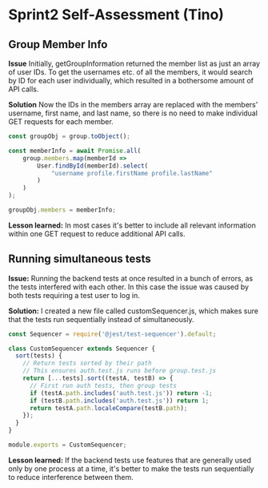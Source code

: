 # Sprint2 Self-Assessment (Tino)

## Group Member Info

**Issue** Initially, getGroupInformation returned the member list as just an array of user IDs. To get the usernames etc. of all the members, it would search by ID for each user individually, which resulted in a bothersome amount of API calls.

**Solution** Now the IDs in the members array are replaced with the members' username, first name, and last name, so there is no need to make individual GET requests for each member.

```javascript
const groupObj = group.toObject();

const memberInfo = await Promise.all(
    group.members.map(memberId =>
        User.findById(memberId).select(
            "username profile.firstName profile.lastName"
        )
    )
);

groupObj.members = memberInfo;
```

**Lesson learned:** In most cases it's better to include all relevant information within one GET request to reduce additional API calls.


## Running simultaneous tests

**Issue:** Running the backend tests at once resulted in a bunch of errors, as the tests interfered with each other. In this case the issue was caused by both tests requiring a test user to log in.

**Solution:** I created a new file called customSequencer.js, which makes sure that the tests run sequentially instead of simultaneously.

```javascript
const Sequencer = require('@jest/test-sequencer').default;

class CustomSequencer extends Sequencer {
  sort(tests) {
    // Return tests sorted by their path
    // This ensures auth.test.js runs before group.test.js
    return [...tests].sort((testA, testB) => {
      // First run auth tests, then group tests
      if (testA.path.includes('auth.test.js')) return -1;
      if (testB.path.includes('auth.test.js')) return 1;
      return testA.path.localeCompare(testB.path);
    });
  }
}

module.exports = CustomSequencer;
```

**Lesson learned:** If the backend tests use features that are generally used only by one process at a time, it's better to make the tests run sequentially to reduce interference between them.